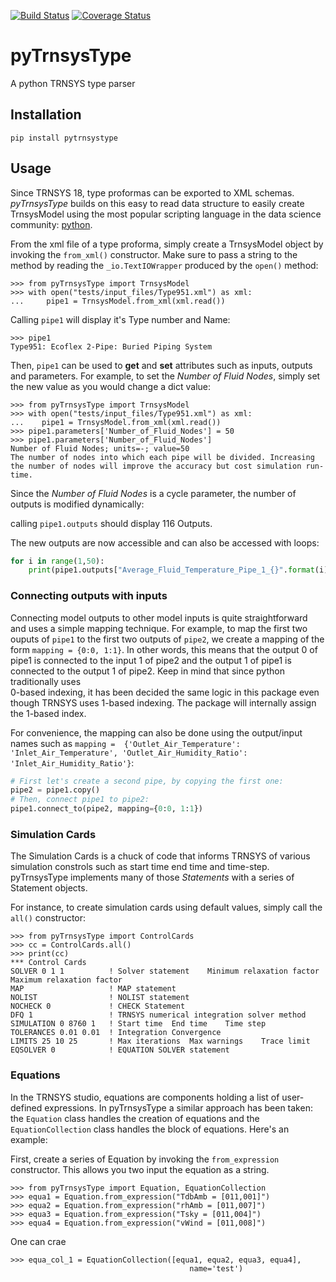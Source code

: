 [![Build Status](https://travis-ci.com/samuelduchesne/pyTrnsysType.svg?branch=master)](https://travis-ci.com/samuelduchesne/pyTrnsysType)
[![Coverage Status](https://coveralls.io/repos/github/samuelduchesne/pyTrnsysType/badge.svg)](https://coveralls.io/github/samuelduchesne/pyTrnsysType)

# pyTrnsysType

A python TRNSYS type parser

Installation
------------

```
pip install pytrnsystype
```

## Usage

Since TRNSYS 18, type proformas can be exported to XML schemas. *pyTrnsysType* builds on this easy to read data 
structure to easily create TrnsysModel using the most popular scripting language in the data science community: 
[python](https://www.economist.com/graphic-detail/2018/07/26/python-is-becoming-the-worlds-most-popular-coding-language).

From the xml file of a type proforma, simply create a TrnsysModel object by invoking the `from_xml()` constructor. 
Make sure to pass a string to the method by reading the `_io.TextIOWrapper` produced by the `open()` method:

```pydocstring
>>> from pyTrnsysType import TrnsysModel
>>> with open("tests/input_files/Type951.xml") as xml:
...     pipe1 = TrnsysModel.from_xml(xml.read())
```

Calling `pipe1` will display it's Type number and Name:

```pydocstring
>>> pipe1
Type951: Ecoflex 2-Pipe: Buried Piping System
```

Then, `pipe1` can be used to **get** and **set** attributes such as inputs, outputs and parameters.
For example, to set the *Number of Fluid Nodes*, simply set the new value as you would change a dict value:

```pydocstring
>>> from pyTrnsysType import TrnsysModel
>>> with open("tests/input_files/Type951.xml") as xml:
...    pipe1 = TrnsysModel.from_xml(xml.read())
>>> pipe1.parameters['Number_of_Fluid_Nodes'] = 50
>>> pipe1.parameters['Number_of_Fluid_Nodes']
Number of Fluid Nodes; units=-; value=50
The number of nodes into which each pipe will be divided. Increasing the number of nodes will improve the accuracy but cost simulation run-time.
```

Since the *Number of Fluid Nodes* is a cycle parameter, the number of outputs is modified dynamically:

calling `pipe1.outputs` should display 116 Outputs.

The new outputs are now accessible and can also be accessed with loops:

```python
for i in range(1,50):
    print(pipe1.outputs["Average_Fluid_Temperature_Pipe_1_{}".format(i)])
```

### Connecting outputs with inputs

Connecting model outputs to other model inputs is quite straightforward and uses a simple mapping technique. For 
example, to map the first two ouputs of `pipe1` to the first two outputs of `pipe2`, we create a mapping of the form 
`mapping = {0:0, 1:1}`. In other words, this means that the output 0 of pipe1 is connected to the input 1 of pipe2 
and the output 1 of pipe1 is connected to the output 1 of pipe2. Keep in mind that since python traditionally uses  
0-based indexing, it has been decided the same logic in this package even though TRNSYS uses 1-based indexing. The 
package will internally assign the 1-based index.

For convenience, the mapping can also be done using the output/input names such as `mapping = 
{'Outlet_Air_Temperature': 'Inlet_Air_Temperature', 'Outlet_Air_Humidity_Ratio': 'Inlet_Air_Humidity_Ratio'}`:

```python
# First let's create a second pipe, by copying the first one:
pipe2 = pipe1.copy()
# Then, connect pipe1 to pipe2:
pipe1.connect_to(pipe2, mapping={0:0, 1:1})
```

### Simulation Cards

The Simulation Cards is a chuck of code that informs TRNSYS of various simulation constrols such as start time end 
time and time-step. pyTrnsysType implements many of those *Statements* with a series of Statement objects.

For instance, to create simulation cards using default values, simply call the `all()` constructor:

```pydocstring
>>> from pyTrnsysType import ControlCards
>>> cc = ControlCards.all()
>>> print(cc)
*** Control Cards
SOLVER 0 1 1          ! Solver statement	Minimum relaxation factor	Maximum relaxation factor
MAP                   ! MAP statement
NOLIST                ! NOLIST statement
NOCHECK 0             ! CHECK Statement
DFQ 1                 ! TRNSYS numerical integration solver method
SIMULATION 0 8760 1   ! Start time	End time	Time step
TOLERANCES 0.01 0.01  ! Integration	Convergence
LIMITS 25 10 25       ! Max iterations	Max warnings	Trace limit
EQSOLVER 0            ! EQUATION SOLVER statement
```

### Equations

In the TRNSYS studio, equations are components holding a list of user-defined expressions. In pyTrnsysType a similar 
approach has been taken: the `Equation` class handles the creation of equations and the `EquationCollection` class 
handles the block of equations. Here's an example:

First, create a series of Equation by invoking the `from_expression` constructor. This allows you two input the 
equation as a string. 
```pydocstring
>>> from pyTrnsysType import Equation, EquationCollection
>>> equa1 = Equation.from_expression("TdbAmb = [011,001]")
>>> equa2 = Equation.from_expression("rhAmb = [011,007]")
>>> equa3 = Equation.from_expression("Tsky = [011,004]")
>>> equa4 = Equation.from_expression("vWind = [011,008]")
```
One can crae
```pydocstring
>>> equa_col_1 = EquationCollection([equa1, equa2, equa3, equa4],
                                        name='test')
```

